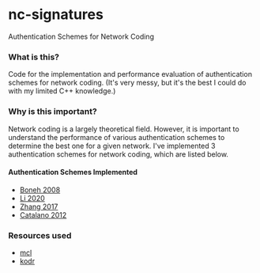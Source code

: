 # nc-signatures

Authentication Schemes for Network Coding

### What is this?

Code for the implementation and performance evaluation of authentication schemes for network coding. (It's very messy, but it's the best I could do with my limited C++ knowledge.)

### Why is this important?

Network coding is a largely theoretical field. However, it is important to understand the performance of various authentication schemes to determine the best one for a given network. I've implemented 3 authentication schemes for network coding, which are listed below.

#### Authentication Schemes Implemented

- [Boneh 2008](https://eprint.iacr.org/2008/316.pdf)
- [Li 2020](https://ieeexplore.ieee.org/document/9268072)
- [Zhang 2017](https://link.springer.com/chapter/10.1007/978-3-319-59463-7_52)
- [Catalano 2012](https://eprint.iacr.org/2011/696.pdf)

### Resources used

- [mcl](https://github.com/herumi/mcl)
- [kodr](https://github.com/itzmeanjan/kodr)
